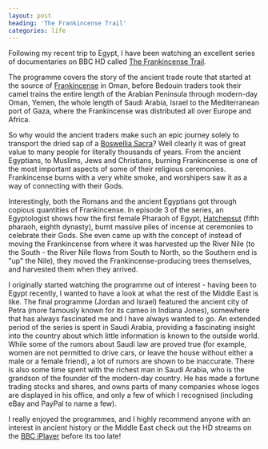 ```yaml
---
layout: post
heading: 'The Frankincense Trail'
categories: life
---
```


Following my recent trip to Egypt, I have been watching an excellent series of documentaries on BBC HD called [The Frankincense Trail](http://www.bbc.co.uk/programmes/b00mfzjr).

The programme covers the story of the ancient trade route that started at the source of [Frankincense](http://en.wikipedia.org/wiki/Frankincense) in Oman, before Bedouin traders took their camel trains the entire length of the Arabian Peninsula through modern-day Oman, Yemen, the whole length of Saudi Arabia, Israel to the Mediterranean port of Gaza, where the Frankincense was distributed all over Europe and Africa.

<!-- Replace missing image from http://media.chris-alexander.co.uk/wp-content/uploads/2009/09/frankincense.png -->

So why would the ancient traders make such an epic journey solely to transport the dried sap of a [Boswellia Sacra](http://en.wikipedia.org/wiki/Boswellia_sacra)? Well clearly it was of great value to many people for literally thousands of years. From the ancient Egyptians, to Muslims, Jews and Christians, burning Frankincense is one of the most important aspects of some of their religious ceremonies. Frankincense burns with a very white smoke, and worshipers saw it as a way of connecting with their Gods.

<!-- Replace missing image from http://media.chris-alexander.co.uk/wp-content/uploads/2009/09/frankincense-tree.png -->

Interestingly, both the Romans and the ancient Egyptians got through copious quantities of Frankincense. In episode 3 of the series, an Egyptologist shows how the first female Pharaoh of Egypt, [Hatchepsut](http://en.wikipedia.org/wiki/Hatshepsut) (fifth pharaoh, eighth dynasty), burnt massive piles of incense at ceremonies to celebrate their Gods. She even came up with the concept of instead of moving the Frankincense from where it was harvested up the River Nile (to the South - the River Nile flows from South to North, so the Southern end is "up" the Nile), they moved the Frankincense-producing trees themselves, and harvested them when they arrived.

<!-- Replace missing image from http://media.chris-alexander.co.uk/wp-content/uploads/2009/09/egypt.png -->

I originally started watching the programme out of interest - having been to Egypt recently, I wanted to have a look at what the rest of the Middle East is like. The final programme (Jordan and Israel) featured the ancient city of Petra (more famously known for its cameo in Indiana Jones), somewhere that has always fascinated me and I have always wanted to go. An extended period of the series is spent in Saudi Arabia, providing a fascinating insight into the country about which little information is known to the outside world. While some of the rumors about Saudi law are proved true (for example, women are not permitted to drive cars, or leave the house without either a male or a female friend), a lot of rumors are shown to be inaccurate. There is also some time spent with the richest man in Saudi Arabia, who is the grandson of the founder of the modern-day country. He has made a fortune trading stocks and shares, and owns parts of many companies whose logos are displayed in his office, and only a few of which I recognised (including eBay and PayPal to name a few).

<!-- Replace missing image from http://media.chris-alexander.co.uk/wp-content/uploads/2009/09/boat.png -->

I really enjoyed the programmes, and I highly recommend anyone with an interest in ancient history or the Middle East check out the HD streams on the [BBC iPlayer](http://www.bbc.co.uk/programmes/b00mfzjr/episodes/player) before its too late!
